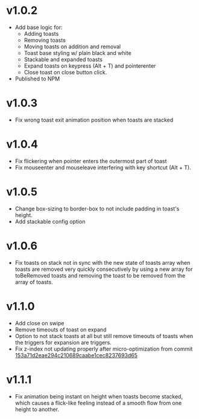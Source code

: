 # v1.0.2

- Add base logic for:
  - Adding toasts
  - Removing toasts
  - Moving toasts on addition and removal
  - Toast base styling w/ plain black and white
  - Stackable and expanded toasts
  - Expand toasts on keypress (Alt + T) and pointerenter
  - Close toast on close button click.
- Published to NPM

# v1.0.3

- Fix wrong toast exit animation position when toasts are stacked

# v1.0.4

- Fix flickering when pointer enters the outermost part of toast
- Fix mouseenter and mouseleave interfering with key shortcut (Alt + T).

# v1.0.5

- Change box-sizing to border-box to not include padding in toast's height.
- Add stackable config option

# v1.0.6

- Fix toasts on stack not in sync with the new state of toasts array when toasts are removed very quickly
  consecutively by using a new array for toBeRemoved toasts and removing the toast to be removed from the
  array of toasts.

# v1.1.0

- Add close on swipe
- Remove timeouts of toast on expand
- Option to not stack toasts at all but still remove timeouts of toasts when the triggers for expansion are triggers.
- Fix z-index not updating properly after micro-optimization from commit [153a71d2eae294c210689caabe1cec8237693d65](https://github.com/Ragudos/toastmynuts/commit/153a71d2eae294c210689caabe1cec8237693d65)

# v1.1.1

- Fix animation being instant on height when toasts become stacked, which causes a flick-like feeling instead of a smooth flow from one height to another.
